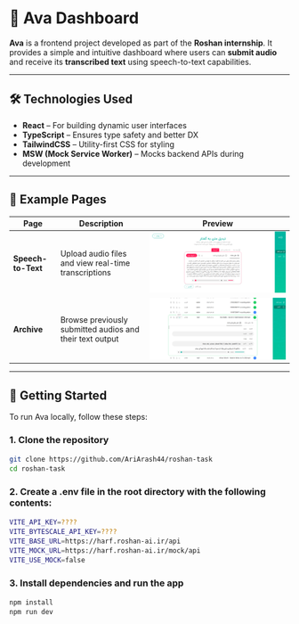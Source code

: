 # 🎤 Ava Dashboard

**Ava** is a frontend project developed as part of the **Roshan internship**. It provides a simple and intuitive dashboard where users can **submit audio** and receive its **transcribed text** using speech-to-text capabilities.

---

## 🛠️ Technologies Used

- **React** – For building dynamic user interfaces
- **TypeScript** – Ensures type safety and better DX
- **TailwindCSS** – Utility-first CSS for styling
- **MSW (Mock Service Worker)** – Mocks backend APIs during development

---

## 📄 Example Pages

| Page             | Description                                                   | Preview                          |
|------------------|---------------------------------------------------------------|----------------------------------|
| **Speech-to-Text** | Upload audio files and view real-time transcriptions         | ![Speech-to-Text](./public/images/demos/speech-to-text.png) |
| **Archive**        | Browse previously submitted audios and their text output     | ![Archive](./public/images/demos/archive.png)               |

---

## 🚀 Getting Started

To run Ava locally, follow these steps:

### 1. Clone the repository

```bash
git clone https://github.com/AriArash44/roshan-task
cd roshan-task
```
###  2. Create a .env file in the root directory with the following contents:

```bash
VITE_API_KEY=????
VITE_BYTESCALE_API_KEY=????
VITE_BASE_URL=https://harf.roshan-ai.ir/api
VITE_MOCK_URL=https://harf.roshan-ai.ir/mock/api
VITE_USE_MOCK=false
```

### 3. Install dependencies and run the app

```bash
npm install
npm run dev
```